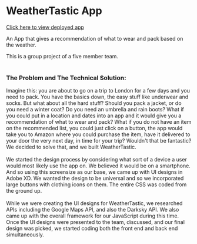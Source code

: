 # WeatherTastic App

<a href="https://makicoding.github.io/The-Weather-Appropriate-Clothing-App/index.html" target="_blank">Click here to view deployed app</a>

An App that gives a recommendation of what to wear and pack based on the weather.

This is a group project of a five member team.
<br>
<br>

### The Problem and The Technical Solution:
Imagine this: you are about to go on a trip to London for a few days and you need to pack. You have the basics down, the easy stuff like underwear and socks.  But what about all the hard stuff? Should you pack a jacket, or do you need a winter coat? Do you need an umbrella and rain boots? What if you could put in a location and dates into an app and it would give you a recommendation of what to wear and pack? What if you do not have an item on the recommended list, you could just click on a button, the app would take you to Amazon where you could purchase the item, have it delivered to your door the very next day, in time for your trip?  Wouldn't that be fantastic?  We decided to solve that, and we built WeatherTastic.
<br>
<br>
We started the design process by considering what sort of a device a user would most likely use the app on. We believed it would be on a smartphone. And so using this screensize as our base, we came up with UI designs in Adobe XD. We wanted the design to be universal and so we incorporated large buttons with clothing icons on them. The entire CSS was coded from the ground up.
<br>
<br>
While we were creating the UI designs for WeatherTastic, we researched APIs including the Google Maps API, and also the Darksky API. We also came up with the overall framework for our JavaScript during this time. Once the UI designs were presented to the team, discussed, and our final design was picked, we started coding both the front end and back end simultaneously.